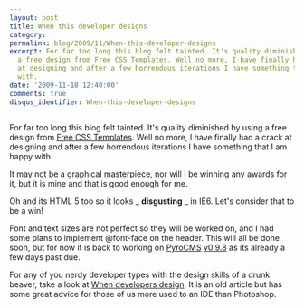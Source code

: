 ```yaml
---
layout: post
title: When this developer designs
category: 
permalink: blog/2009/11/When-this-developer-designs
excerpt: For far too long this blog felt tainted. It's quality diminished by using
  a free design from Free CSS Templates. Well no more, I have finally had a crack
  at designing and after a few horrendous iterations I have something that I am happy
  with.
date: '2009-11-18 12:40:00'
comments: true
disqus_identifier: When-this-developer-designs
---
```


For far too long this blog felt tainted. It's quality diminished by using a free design from [Free CSS Templates](http://freecsstemplates.org/). Well no more, I have finally had a crack at designing and after a few horrendous iterations I have something that I am happy with.

It may not be a graphical masterpiece, nor will I be winning any awards for it, but it is mine and that is good enough for me.

Oh and its HTML 5 too so it looks _ **disgusting** _ in IE6. Let's consider that to be a win!

Font and text sizes are not perfect so they will be worked on, and I had some plans to implement @font-face on the header. This will all be done soon, but for now it is back to working on [PyroCMS](http://pyrocms.com/) [v0.9.8](http://github.com/philsturgeon/pyrocms/tree/v0.9.8-dev) as its already a few days past due.

For any of you nerdy developer types with the design skills of a drunk beaver, take a look at [When developers design](http://boagworld.com/design/when-developers-design). It is an old article but has some great advice for those of us more used to an IDE than Photoshop.

